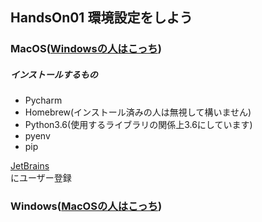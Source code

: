 ## HandsOn01 環境設定をしよう

### MacOS([Windowsの人はこっち](#Windows))  
##### インストールするもの
- Pycharm
- Homebrew(インストール済みの人は無視して構いません)
- Python3.6(使用するライブラリの関係上3.6にしています)
- pyenv
- pip

<a href="https://www.jetbrains.com" target="_blank">JetBrains</a>  
にユーザー登録


### Windows([MacOSの人はこっち](#MacOS))
